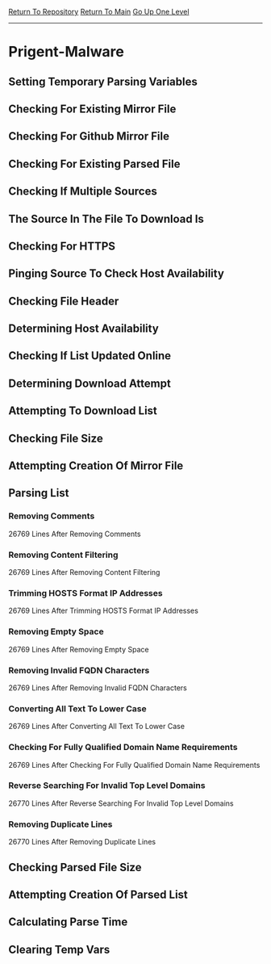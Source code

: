 [Return To Repository](https://github.com/deathbybandaid/piholeparser/)
[Return To Main](https://github.com/deathbybandaid/piholeparser/blob/master/RecentRunLogs/Mainlog.md)
[Go Up One Level](https://github.com/deathbybandaid/piholeparser/blob/master/RecentRunLogs/TopLevelScripts/30-Processing-External-Blacklists.md)
____________________________________
# Prigent-Malware
## Setting Temporary Parsing Variables
## Checking For Existing Mirror File
## Checking For Github Mirror File
## Checking For Existing Parsed File
## Checking If Multiple Sources
## The Source In The File To Download Is
## Checking For HTTPS
## Pinging Source To Check Host Availability
## Checking File Header
## Determining Host Availability
## Checking If List Updated Online
## Determining Download Attempt
## Attempting To Download List
## Checking File Size
## Attempting Creation Of Mirror File
## Parsing List
### Removing Comments
26769 Lines After Removing Comments
### Removing Content Filtering
26769 Lines After Removing Content Filtering
### Trimming HOSTS Format IP Addresses
26769 Lines After Trimming HOSTS Format IP Addresses
### Removing Empty Space
26769 Lines After Removing Empty Space
### Removing Invalid FQDN Characters
26769 Lines After Removing Invalid FQDN Characters
### Converting All Text To Lower Case
26769 Lines After Converting All Text To Lower Case
### Checking For Fully Qualified Domain Name Requirements
26769 Lines After Checking For Fully Qualified Domain Name Requirements
### Reverse Searching For Invalid Top Level Domains
26770 Lines After Reverse Searching For Invalid Top Level Domains
### Removing Duplicate Lines
26770 Lines After Removing Duplicate Lines
## Checking Parsed File Size
## Attempting Creation Of Parsed List
## Calculating Parse Time
## Clearing Temp Vars
